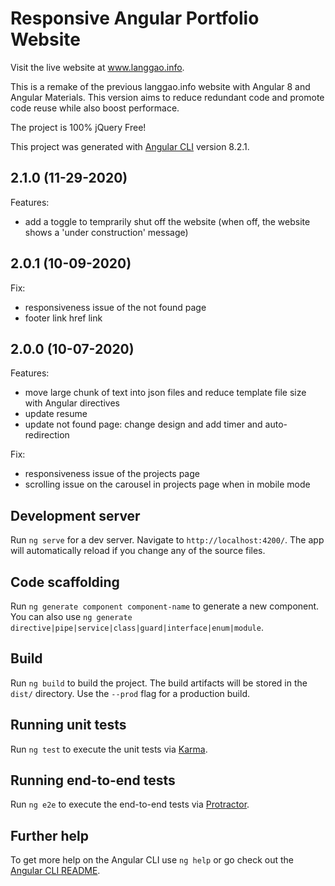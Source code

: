# Responsive Angular Portfolio Website

Visit the live website at www.langgao.info.

This is a remake of the previous langgao.info website with Angular 8 and Angular Materials. This version aims to reduce redundant code and promote code reuse while also boost performace. 

The project is 100% jQuery Free!

This project was generated with [Angular CLI](https://github.com/angular/angular-cli) version 8.2.1.

## 2.1.0 (11-29-2020)

Features:

  - add a toggle to temprarily shut off the website (when off, the website shows a 'under construction' message)
  
## 2.0.1 (10-09-2020)

Fix:

  - responsiveness issue of the not found page
  - footer link href link

## 2.0.0 (10-07-2020)

Features:

  - move large chunk of text into json files and reduce template file size with Angular directives
  - update resume
  - update not found page: change design and add timer and auto-redirection

Fix:
  
  - responsiveness issue of the projects page
  - scrolling issue on the carousel in projects page when in mobile mode




## Development server

Run `ng serve` for a dev server. Navigate to `http://localhost:4200/`. The app will automatically reload if you change any of the source files.

## Code scaffolding

Run `ng generate component component-name` to generate a new component. You can also use `ng generate directive|pipe|service|class|guard|interface|enum|module`.

## Build

Run `ng build` to build the project. The build artifacts will be stored in the `dist/` directory. Use the `--prod` flag for a production build.

## Running unit tests

Run `ng test` to execute the unit tests via [Karma](https://karma-runner.github.io).

## Running end-to-end tests

Run `ng e2e` to execute the end-to-end tests via [Protractor](http://www.protractortest.org/).

## Further help

To get more help on the Angular CLI use `ng help` or go check out the [Angular CLI README](https://github.com/angular/angular-cli/blob/master/README.md).
